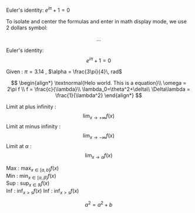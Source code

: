 Euler's identity: $e^{i \pi} + 1 = 0$

To isolate and center the formulas and enter in math display mode, we use 2 dollars symbol:

$$
...
$$

Euler's identity: $$e^{i \pi} + 1 = 0$$

Given : $\pi = 3.14$ , $\alpha = \frac{3\pi}{4}\, rad$

$$
\begin{align*}
\textnormal{Helo world. This is a equation}\\
\omega = 2\pi f \\
f = \frac{c}{\lambda}\\
\lambda_0=\theta^2+\delta\\
\Delta\lambda = \frac{1}{\lambda^2}
\end{align*}
$$

Limit at plus infinity : $$\lim_{x \to +\infty} f(x)$$
Limit at minus infinity : $$\lim_{x \to -\infty} f(x)$$
Limit at $\alpha$ : $$\lim_{x \to \alpha} f(x)$$

Max : $\max_{x \in [a,b]}f(x)$  
Min : $\min_{x \in [\alpha,\beta]}f(x)$  
Sup : $\sup_{x \in \mathbb{R}}f(x)$  
Inf : $\inf_{x > s}f(x)$
Inf : $\inf_{x > s}f(x)$

$$
\begin{equation}
    a ^ 2  = a^2 + b
\end{equation}
$$
